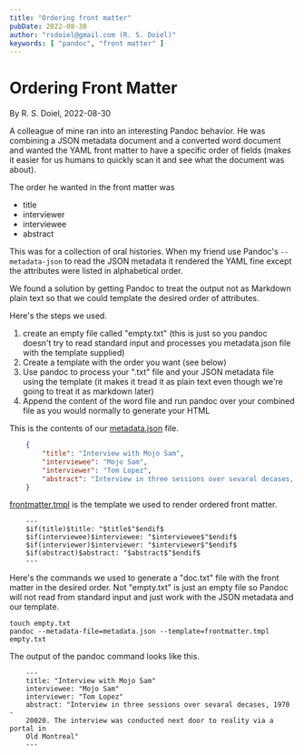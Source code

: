 ```yaml
---
title: "Ordering front matter"
pubDate: 2022-08-30
author: "rsdoiel@gmail.com (R. S. Doiel)"
keywords: [ "pandoc", "front matter" ]
---
```


Ordering Front Matter
=====================

By R. S. Doiel, 2022-08-30

A colleague of mine ran into an interesting Pandoc behavior. He was combining a JSON metadata document and a converted word document and wanted the YAML front matter to have a specific order of fields (makes it easier for us humans to quickly scan it and see what the document was about).

The order he wanted in the front matter was

- title
- interviewer
- interviewee
- abstract

This was for a collection of oral histories. When my friend use Pandoc's `--metadata-json` to read the JSON metadata it rendered the YAML fine except the attributes were listed in alphabetical order.

We found a solution by getting Pandoc to treat the output not as Markdown plain text so that we could template the desired order of attributes.

Here's the steps we used.

1. create an empty file called "empty.txt" (this is just so you pandoc doesn't try to read standard input and processes
you metadata.json file with the template supplied)
2. Create a template with the order you want (see below)
3. Use pandoc to process your ".txt" file and your JSON metadata file using the template (it makes it tread it as plain text even though we're going to treat it as markdown later)
4. Append the content of the word file and run pandoc over your combined file as you would normally to generate your HTML


This is the contents of our [metadata.json](metadata.json) file.

```json
    {
        "title": "Interview with Mojo Sam", 
        "interviewee": "Mojo Sam", 
        "interviewer": "Tom Lopez",
        "abstract": "Interview in three sessions over sevaral decases, 1970 - 20020. The interview was conducted next door to reality via a portal in Old Montreal"
    }
```

[frontmatter.tmpl](frontmatter.tmpl) is the template we used to render ordered front matter.

```
    ---
    $if(title)$title: "$title$"$endif$
    $if(interviewee)$interviewee: "$interviewee$"$endif$
    $if(interviewer)$interviewer: "$interviewer$"$endif$
    $if(abstract)$abstract: "$abstract$"$endif$
    ---
```

Here's the commands we used to generate a "doc.txt" file with the 
front matter in the desired order. Not "empty.txt" is just an empty
file so Pandoc will not read from standard input and just work with the
JSON metadata and our template.

```
touch empty.txt
pandoc --metadata-file=metadata.json --template=frontmatter.tmpl empty.txt
```

The output of the pandoc command looks like this.

```
    ---
    title: "Interview with Mojo Sam"
    interviewee: "Mojo Sam"
    interviewer: "Tom Lopez"
    abstract: "Interview in three sessions over sevaral decases, 1970 -
    20020. The interview was conducted next door to reality via a portal in
    Old Montreal"
    ---
```
